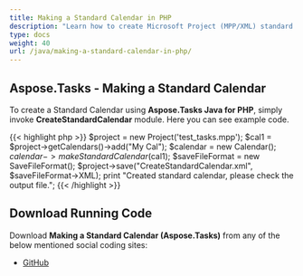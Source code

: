 ```yaml
---
title: Making a Standard Calendar in PHP
description: "Learn how to create Microsoft Project (MPP/XML) standard calendars using Aspose.Tasks Java for PHP."
type: docs
weight: 40
url: /java/making-a-standard-calendar-in-php/
---
```


## **Aspose.Tasks - Making a Standard Calendar**
To create a Standard Calendar using **Aspose.Tasks Java for PHP**, simply invoke **CreateStandardCalendar** module. Here you can see example code.

{{< highlight php >}}
$project = new Project('test_tasks.mpp');
$cal1 = $project->getCalendars()->add("My Cal");
$calendar = new Calendar();
$calendar->makeStandardCalendar($cal1);
$saveFileFormat = new SaveFileFormat();
$project->save("CreateStandardCalendar.xml", $saveFileFormat->XML);
print "Created standard calendar, please check the output file.";
{{< /highlight >}}

## **Download Running Code**
Download **Making a Standard Calendar (Aspose.Tasks)** from any of the below mentioned social coding sites:

- [GitHub](https://github.com/aspose-tasks/Aspose.Tasks-for-Java/blob/master/Plugins/Aspose_Tasks_Java_for_PHP/src/aspose/tasks/WorkingWithCalendars/CreateStandardCalendar.php)
